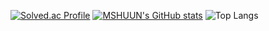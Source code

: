 [![Solved.ac Profile](http://mazassumnida.wtf/api/v2/generate_badge?boj=ggyt)](https://solved.ac/ggyt/)
[![MSHUUN's GitHub stats](https://github-readme-stats.vercel.app/api?username=MSHUUN)](https://github.com/anuraghazra/github-readme-stats)
![Top Langs](https://github-readme-stats.vercel.app/api/top-langs/?username=MSHUUN&layout=compact&theme=dark)
